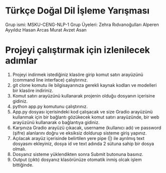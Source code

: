 # Türkçe Doğal Dil İşleme Yarışması
Grup ismi: MSKU-CENG-NLP-1
Grup Üyeleri: Zehra Rıdvanoğulları
              Alperen Ayyıldız
              Hasan Arcas
              Murat Avzet Asan



# Projeyi çalıştırmak için izlenilecek adımlar
1. Projeyi indirmek istediğiniz klasöre girip komut satırı arayüzünü (command line interface) çalıştırınız.
2. git clone komutu ile bilgisayarınıza gerekli kaynak kodları ve modelleri bir klasöre indiriniz.
3. Komut satırı arayüzünü kullanarak projenin olduğu dosyanın içerisine gidiniz.
4. python app.py komutunu çalıştırınız.
5. App.py dosyası içerisindeki kod çalışacak ve size Gradio arayüzünü kullanmak için bir bağlantı gözükecek komut satırı arayüzünde, bir web arayüzünü kullanarak o bağlantıya gidiniz.
6. Karşınıza Gradio arayüzü çıkacak, username (kullanıcı adı) ve password (şifre) alanlarını doğru ve eksiksiz doldurup sisteme giriş yapınız.
7. Açılacak arayüz içerisinde belirtilen yere pipe (|) ile ayrılmış text dosyasını ekleyiniz, dosya id ve text adında 2 sütuna sahip bir dosya olmalı.
8. Dosyanız sisteme yüklendikten sonra Submit butonuna basınız.
9. Output (çıktı) dosyanız klasörünüze otomatik inmiş olcak işlem bittiğinde.
